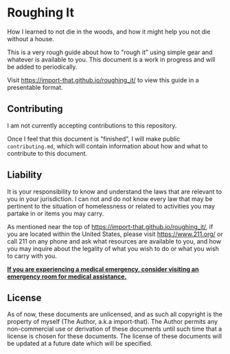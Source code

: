 # Roughing It
How I learned to not die in the woods, and how it might help you not die without a house.

This is a very rough guide about how to "rough it" using simple gear and whatever is available to you. This document is a work in progress and will be added to periodically.

Visit https://import-that.github.io/roughing_it/ to view this guide in a presentable format.

## Contributing
I am not currently accepting contributions to this repository.

Once I feel that this document is "finished", I will make public `contributing.md`, which will contain information about how and what to contribute to this document.

## Liability
It is your responsibility to know and understand the laws that are relevant to you in your jurisdiction. I can not and do not know every law that may be pertinent to the situation of homelessness or related to activities you may partake in or items you may carry.

As mentioned near the top of https://import-that.github.io/roughing_it/, if you are located within the United States, please visit https://www.211.org/ or call 211 on any phone and ask what resources are available to you, and how you may inquire about the legality of what you wish to do or what you wish to carry with you.

<u>**If you are experiencing a medical emergency, consider visiting an emergency room for medical assistance.**</u>

## License
<!-- TODO: license choice -->
As of now, these documents are unlicensed, and as such all copyright is the property of myself (The Author, a.k.a import-that). The Author permits any non-commercial use or derivation of these documents until such time that a license is chosen for these documents. The license of these documents will be updated at a future date which will be specified.